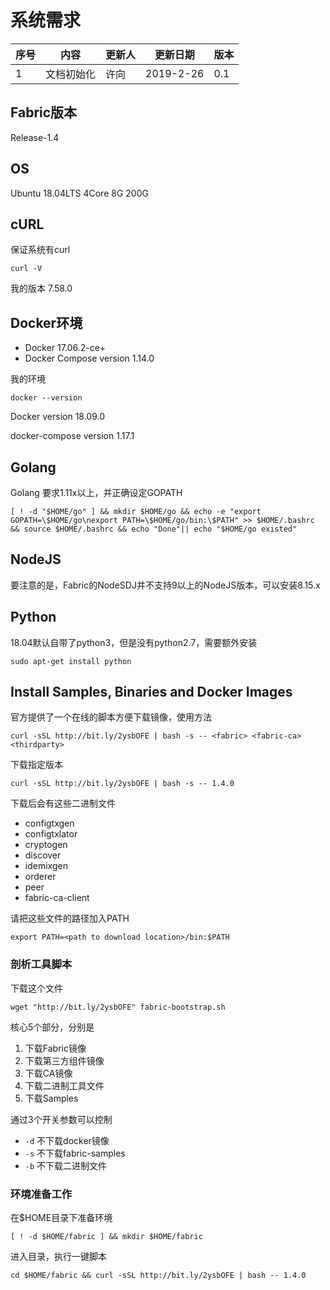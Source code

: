 # 系统需求

序号 | 内容 | 更新人 | 更新日期 | 版本
---| --- | --- | --- | ---
1 | 文档初始化 | 许向 | 2019-2-26 | 0.1

## Fabric版本
Release-1.4

## OS
Ubuntu 18.04LTS 4Core 8G 200G

## cURL
保证系统有curl
```
curl -V
```

我的版本 7.58.0

## Docker环境

- Docker 17.06.2-ce+
- Docker Compose version 1.14.0

我的环境

```
docker --version
```

Docker version 18.09.0

docker-compose version 1.17.1

## Golang

Golang 要求1.11x以上，并正确设定GOPATH

```
[ ! -d "$HOME/go" ] && mkdir $HOME/go && echo -e "export GOPATH=\$HOME/go\nexport PATH=\$HOME/go/bin:\$PATH" >> $HOME/.bashrc && source $HOME/.bashrc && echo "Done"|| echo "$HOME/go existed"
```

## NodeJS
要注意的是，Fabric的NodeSDJ并不支持9以上的NodeJS版本，可以安装8.15.x


## Python
18.04默认自带了python3，但是没有python2.7，需要额外安装

```
sudo apt-get install python
```

## Install Samples, Binaries and Docker Images

官方提供了一个在线的脚本方便下载镜像，使用方法

```
curl -sSL http://bit.ly/2ysbOFE | bash -s -- <fabric> <fabric-ca> <thirdparty>
```

下载指定版本

```
curl -sSL http://bit.ly/2ysbOFE | bash -s -- 1.4.0
```


下载后会有这些二进制文件

- configtxgen
- configtxlator
- cryptogen
- discover
- idemixgen
- orderer
- peer
- fabric-ca-client

请把这些文件的路径加入PATH

```
export PATH=<path to download location>/bin:$PATH
```

### 剖析工具脚本

下载这个文件

```
wget "http://bit.ly/2ysbOFE" fabric-bootstrap.sh
```

核心5个部分，分别是

1. 下载Fabric镜像
2. 下载第三方组件镜像
3. 下载CA镜像
4. 下载二进制工具文件
5. 下载Samples

通过3个开关参数可以控制

- `-d` 不下载docker镜像
- `-s` 不下载fabric-samples
- `-b` 不下载二进制文件

### 环境准备工作

在$HOME目录下准备环境

```
[ ! -d $HOME/fabric ] && mkdir $HOME/fabric
```

进入目录，执行一键脚本

```
cd $HOME/fabric && curl -sSL http://bit.ly/2ysbOFE | bash -- 1.4.0
```
